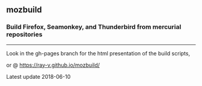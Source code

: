 
## mozbuild

### Build Firefox, Seamonkey, and Thunderbird from mercurial repositories
----

Look in the gh-pages branch for the html presentation of the build scripts,

or @ https://ray-v.github.io/mozbuild/

Latest update 2018-06-10
